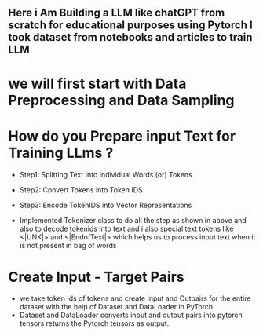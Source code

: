 ## Here i Am Building a LLM like chatGPT from scratch for educational purposes using Pytorch I took dataset from notebooks and articles to train LLM

# we will first start with Data Preprocessing and Data Sampling 
 
 # How do you Prepare input Text for Training LLms ?
 * Step1: Splitting Text Into Individual Words (or) Tokens
 * Step2: Convert Tokens into Token IDS
 * Step3: Encode TokenIDS into Vector Representations

 * Implemented Tokenizer class to do all the step as shown in above and also to decode tokenids into text and i also special text tokens like <|UNK|> and <|EndofText|> which helps us to process input text when it is not present in bag of words

 # Create Input - Target Pairs

 * we take token Ids of tokens and create Input and Outpairs for the entire dataset with the help of Dataset and DataLoader in PyTorch.
 * Dataset and DataLoader converts input and output pairs into pytorch tensors returns the Pytorch tensors as output. 



